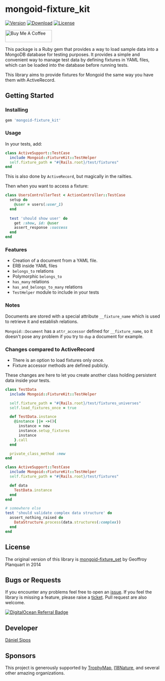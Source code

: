 # mongoid-fixture_kit

[![Version](https://img.shields.io/gem/v/mongoid-fixture_kit.svg?style=square)](https://rubygems.org/gems/mongoid-fixture_kit)
[![Download](https://img.shields.io/gem/dt/mongoid-fixture_kit.svg?style=square)](https://rubygems.org/gems/mongoid-fixture_kit)
[![License](https://img.shields.io/github/license/siposdani87/mongoid-fixture-kit.svg?style=square)](./LICENSE)

<a href="https://www.buymeacoffee.com/siposdani87" target="_blank"><img src="https://cdn.buymeacoffee.com/buttons/v2/default-green.png" alt="Buy Me A Coffee" width="150" height="39" /></a>

This package is a Ruby gem that provides a way to load sample data into a MongoDB database for testing purposes. It provides a simple and convenient way to manage test data by defining fixtures in YAML files, which can be loaded into the database before running tests.

This library aims to provide fixtures for Mongoid the same way you have them with ActiveRecord.

## Getting Started

### Installing

```ruby
gem 'mongoid-fixture_kit'
```

### Usage

In your tests, add:

```ruby
class ActiveSupport::TestCase
  include Mongoid::FixtureKit::TestHelper
  self.fixture_path = "#{Rails.root}/test/fixtures"
end
```

This is also done by `ActiveRecord`, but magically in the railties.

Then when you want to access a fixture:

```ruby
class UsersControllerTest < ActionController::TestCase
  setup do
    @user = users(:user_1)
  end
  
  test 'should show user' do
    get :show, id: @user
    assert_response :success
  end
end
```

### Features

- Creation of a document from a YAML file.
- ERB inside YAML files
- `belongs_to` relations
- Polymorphic `belongs_to`
- `has_many` relations
- `has_and_belongs_to_many` relations
- `TestHelper` module to include in your tests

### Notes

Documents are stored with a special attribute `__fixture_name` which is used to retrieve it and establish relations.

`Mongoid::Document` has a `attr_accessor` defined for `__fixture_name`, so it doesn't pose any problem if you try to `dup` a document for example.

### Changes compared to ActiveRecord

- There is an option to load fixtures only once.
- Fixture accessor methods are defined publicly.

These changes are here to let you create another class holding persistent data inside your tests.

```ruby
class TestData
  include Mongoid::FixtureKit::TestHelper

  self.fixture_path = "#{Rails.root}/test/fixtures_universes"
  self.load_fixtures_once = true

  def TestData.instance
    @instance ||= ->(){
      instance = new
      instance.setup_fixtures
      instance
    }.call
  end

  private_class_method :new
end

class ActiveSupport::TestCase
  include Mongoid::FixtureKit::TestHelper
  self.fixture_path = "#{Rails.root}/test/fixtures"

  def data
    TestData.instance
  end
end

# somewhere else
test 'should validate complex data structure' do
  assert_nothing_raised do
    DataStructure.process(data.structures(:complex))
  end
end
```

## License

The original version of this library is [mongoid-fixture_set](https://github.com/Aethelflaed/mongoid-fixture_set) by Geoffroy Planquart in 2014

## Bugs or Requests

If you encounter any problems feel free to open an [issue](https://github.com/siposdani87/mongoid-fixture-kit/issues/new?template=bug_report.md). If you feel the library is missing a feature, please raise a [ticket](https://github.com/siposdani87/mongoid-fixture-kit/issues/new?template=feature_request.md). Pull request are also welcome.

[![DigitalOcean Referral Badge](https://web-platforms.sfo2.cdn.digitaloceanspaces.com/WWW/Badge%201.svg)](https://www.digitalocean.com/?refcode=b992bb656478&utm_campaign=Referral_Invite&utm_medium=Referral_Program&utm_source=badge)

## Developer

[Dániel Sipos](https://siposdani87.com)

## Sponsors

This project is generously supported by [TrophyMap](https://trophymap.org), [I18Nature](https://i18nature.com), and several other amazing organizations.
